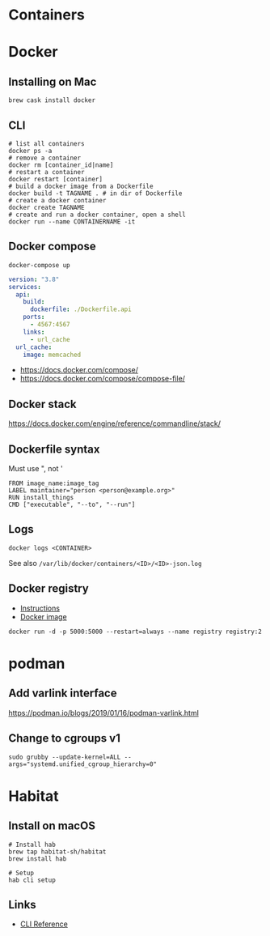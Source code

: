 # Containers


# Docker


## Installing on Mac

```shell
brew cask install docker
```


## CLI

```shell
# list all containers
docker ps -a
# remove a container
docker rm [container_id|name]
# restart a container
docker restart [container]
# build a docker image from a Dockerfile
docker build -t TAGNAME . # in dir of Dockerfile
# create a docker container
docker create TAGNAME
# create and run a docker container, open a shell
docker run --name CONTAINERNAME -it
```


## Docker compose

```shell
docker-compose up
```

```yaml
version: "3.8"
services:
  api:
    build:
      dockerfile: ./Dockerfile.api
    ports:
      - 4567:4567
    links:
      - url_cache
  url_cache:
    image: memcached
```

- <https://docs.docker.com/compose/>
- <https://docs.docker.com/compose/compose-file/>


## Docker stack

<https://docs.docker.com/engine/reference/commandline/stack/>


## Dockerfile syntax

Must use ", not '

```
FROM image_name:image_tag
LABEL maintainer="person <person@example.org>"
RUN install_things
CMD ["executable", "--to", "--run"]
```


## Logs

```shell
docker logs <CONTAINER>
```

See also `/var/lib/docker/containers/<ID>/<ID>-json.log`


## Docker registry

- [Instructions](https://github.com/docker/docker.github.io/blob/master/registry/deploying.md)
- [Docker image](https://hub.docker.com/_/registry)

```shell
docker run -d -p 5000:5000 --restart=always --name registry registry:2
```


# podman


## Add varlink interface

<https://podman.io/blogs/2019/01/16/podman-varlink.html>


## Change to cgroups v1

```shell
sudo grubby --update-kernel=ALL --args="systemd.unified_cgroup_hierarchy=0"
```


# Habitat


## Install on macOS

```shell
# Install hab
brew tap habitat-sh/habitat
brew install hab

# Setup
hab cli setup
```


## Links

- [CLI Reference](https://www.habitat.sh/docs/habitat-cli/)
